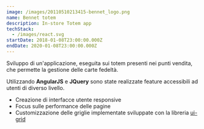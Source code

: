 ```yaml
---
image: /images/20110510213415-bennet_logo.png
name: Bennet totem
description: In-store Totem app
techStack:
  - /images/react.svg
startDate: 2018-01-08T23:00:00.000Z
endDate: 2020-01-08T23:00:00.000Z
---
```

Sviluppo di un'applicazione, eseguita sui totem presenti nei punti vendita, che permette la gestione delle carte fedeltà.

Utilizzando **AngularJS** e **JQuery** sono state realizzate feature accessibili ad utenti di diverso livello.

* Creazione di interfacce utente responsive
* Focus sulle performance delle pagine
* Customizzazione delle griglie implementate sviluppate con la libreria [ui-grid](https://github.com/angular-ui/ui-grid)